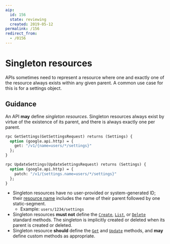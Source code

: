 ```yaml
---
aip:
  id: 156
  state: reviewing
  created: 2019-05-12
permalink: /156
redirect_from:
  - /0156
---
```


# Singleton resources

APIs sometimes need to represent a resource where one and exactly one of the
resource always exists within any given parent. A common use case for this is
for a settings object.

## Guidance

An API **may** define _singleton resources_. Singleton resources always exist
by virtue of the existence of its parent, and there is always exactly one per
parent.

```proto
rpc GetSettings(GetSettingsRequest) returns (Settings) {
  option (google.api.http) = {
    get: "/v1/{name=users/*/settings}"
  };
}

rpc UpdateSettings(UpdateSettingsRequest) returns (Settings) {
  option (google.api.http) = {
    patch: "/v1/{settings.name=users/*/settings}"
  };
}
```

- Singleton resources have no user-provided or system-generated ID; their
  [resource name][aip-122] includes the name of their parent followed by one
  static-segment.
  - Example: `users/1234/settings`
- Singleton resources **must not** define the [`Create`][aip-133],
  [`List`][aip-132], or [`Delete`][aip-135] standard methods. The singleton is
  implicitly created or deleted when its parent is created or deleted.
- Singleton resource **should** define the [`Get`][aip-131] and
  [`Update`][aip-134] methods, and **may** define custom methods as
  appropriate.

[aip-122]: ./0122.md
[aip-131]: ./0131.md
[aip-132]: ./0132.md
[aip-133]: ./0133.md
[aip-134]: ./0134.md
[aip-135]: ./0135.md
